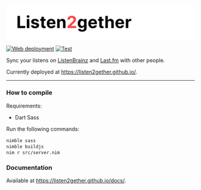 ![Listen2gether](public/assets/banner.png)

[![Web deployment](https://github.com/Listen2gether/Listen2gether.github.io/actions/workflows/web.yml/badge.svg)](https://github.com/Listen2gether/Listen2gether.github.io/actions/workflows/web.yml)
[![Test](https://github.com/Listen2gether/Listen2gether.github.io/actions/workflows/test.yml/badge.svg)](https://github.com/Listen2gether/Listen2gether.github.io/actions/workflows/test.yml)

Sync your listens on [ListenBrainz](https://listenbrainz.org) and [Last.fm](https://last.fm) with other people.

Currently deployed at https://listen2gether.github.io/.

---

### How to compile

Requirements:
 - Dart Sass

Run the following commands:
```
nimble sass
nimble buildjs
nim r src/server.nim
```

### Documentation

Available at https://listen2gether.github.io/docs/.
